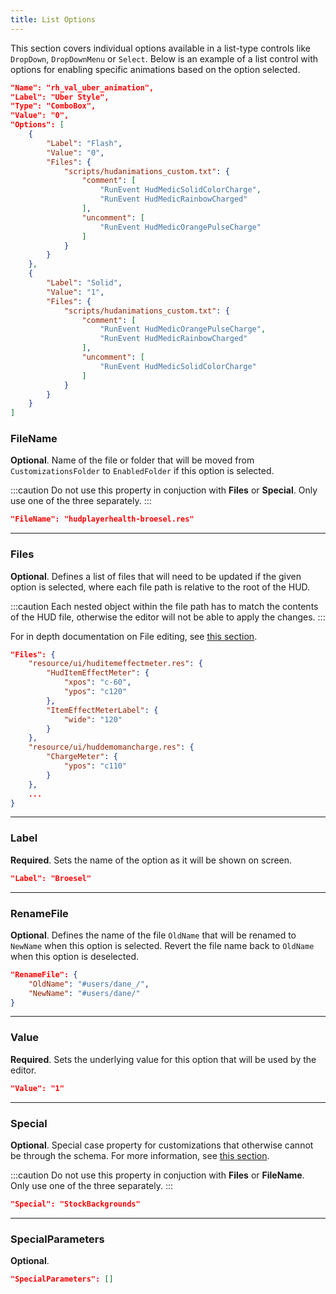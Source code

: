 ```yaml
---
title: List Options
---
```


This section covers individual options available in a list-type controls like `DropDown`, `DropDownMenu` or `Select`. Below is an example of a list control with options for enabling specific animations based on the option selected.

```json
"Name": "rh_val_uber_animation",
"Label": "Uber Style",
"Type": "ComboBox",
"Value": "0",
"Options": [
	{
		"Label": "Flash",
		"Value": "0",
		"Files": {
			"scripts/hudanimations_custom.txt": {
				"comment": [
					"RunEvent HudMedicSolidColorCharge",
					"RunEvent HudMedicRainbowCharged"
				],
				"uncomment": [
					"RunEvent HudMedicOrangePulseCharge"
				]
			}
		}
	},
	{
		"Label": "Solid",
		"Value": "1",
		"Files": {
			"scripts/hudanimations_custom.txt": {
				"comment": [
					"RunEvent HudMedicOrangePulseCharge",
					"RunEvent HudMedicRainbowCharged"
				],
				"uncomment": [
					"RunEvent HudMedicSolidColorCharge"
				]
			}
		}
	}
]
```

### FileName

**Optional**. Name of the file or folder that will be moved from `CustomizationsFolder` to `EnabledFolder` if this option is selected.

:::caution
Do not use this property in conjuction with **Files** or **Special**. Only use one of the three separately.
:::

```json
"FileName": "hudplayerhealth-broesel.res"
```

---


### Files

**Optional**. Defines a list of files that will need to be updated if the given option is selected, where each file path is relative to the root of the HUD.

:::caution
Each nested object within the file path has to match the contents of the HUD file, otherwise the editor will not be able to apply the changes.
:::

For in depth documentation on File editing, see [this section][docs-files].

```json
"Files": {
	"resource/ui/huditemeffectmeter.res": {
		"HudItemEffectMeter": {
			"xpos": "c-60",
			"ypos": "c120"
		},
		"ItemEffectMeterLabel": {
			"wide": "120"
		}
	},
	"resource/ui/huddemomancharge.res": {
		"ChargeMeter": {
			"ypos": "c110"
		}
	},
	...
}
```

---

### Label

**Required**. Sets the name of the option as it will be shown on screen.

```json
"Label": "Broesel"
```

---

### RenameFile

**Optional**. Defines the name of the file `OldName` that will be renamed to `NewName` when this option is selected. Revert the file name back to `OldName` when this option is deselected.

```json
"RenameFile": {
	"OldName": "#users/dane_/",
	"NewName": "#users/dane/"
}
```

---

### Value

**Required**. Sets the underlying value for this option that will be used by the editor.

```json
"Value": "1"
```

---

### Special

**Optional**. Special case property for customizations that otherwise cannot be through the schema. For more information, see [this section][docs-special].

:::caution
Do not use this property in conjuction with **Files** or **FileName**. Only use one of the three separately.
:::

```json
"Special": "StockBackgrounds"
```

---

### SpecialParameters

**Optional**.

```json
"SpecialParameters": []
```

<!-- MARKDOWN LINKS -->
[docs-special]: https://www.editor.criticalflaw.ca/json/special/
[docs-files]: https://www.editor.criticalflaw.ca/json/files/
